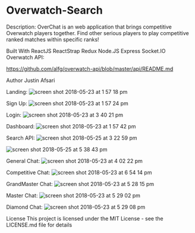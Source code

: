 # Overwatch-Search

Description:
OverChat is an web application that brings competitive Overwatch players together. Find other serious players to play competitive ranked matches within specific ranks!

Built With
ReactJS
ReactStrap 
Redux 
Node.JS
Express
Socket.IO
Overwatch API:

 https://github.com/alfg/overwatch-api/blob/master/api/README.md


Author
Justin Afsari


Landing:
![screen shot 2018-05-23 at 1 57 18 pm](https://user-images.githubusercontent.com/28635782/40461442-50978250-5ec0-11e8-999c-0b95f7b3f238.png)

Sign Up:
![screen shot 2018-05-23 at 1 57 24 pm](https://user-images.githubusercontent.com/28635782/40461673-5860d332-5ec1-11e8-9ffa-1c2302e11668.png)

Login:
![screen shot 2018-05-23 at 3 40 21 pm](https://user-images.githubusercontent.com/28635782/40461645-2ef9e9fc-5ec1-11e8-9cf6-590b7b968e13.png)

Dashboard:
![screen shot 2018-05-23 at 1 57 42 pm](https://user-images.githubusercontent.com/28635782/40461703-7ea149d2-5ec1-11e8-9527-69959c1c3bfa.png)

Search API:
![screen shot 2018-05-25 at 3 22 59 pm](https://user-images.githubusercontent.com/28635782/40568513-d8a04b9e-602f-11e8-8460-5c9d481643bf.png)

![screen shot 2018-05-25 at 5 38 43 pm](https://user-images.githubusercontent.com/28635782/40570746-c9add224-6042-11e8-9ced-cd323bca6e56.png)


General Chat:
![screen shot 2018-05-23 at 4 02 22 pm](https://user-images.githubusercontent.com/28635782/40461807-f195c67a-5ec1-11e8-808d-bebcebcae6e1.png)

Competitive Chat:
![screen shot 2018-05-23 at 6 54 14 pm](https://user-images.githubusercontent.com/28635782/40461741-a669915e-5ec1-11e8-849f-5d1d8d97a4f4.png)

GrandMaster Chat:
![screen shot 2018-05-23 at 5 28 15 pm](https://user-images.githubusercontent.com/28635782/40461783-d168a7be-5ec1-11e8-926e-5d9002c95500.png)

Master Chat:
![screen shot 2018-05-23 at 5 29 02 pm](https://user-images.githubusercontent.com/28635782/40461786-d347b3b8-5ec1-11e8-9dc5-ba8f73babc77.png)

Diamond Chat:
![screen shot 2018-05-23 at 5 29 08 pm](https://user-images.githubusercontent.com/28635782/40461746-ad268394-5ec1-11e8-93a9-98514c385a07.png)



License
This project is licensed under the MIT License - see the LICENSE.md file for details